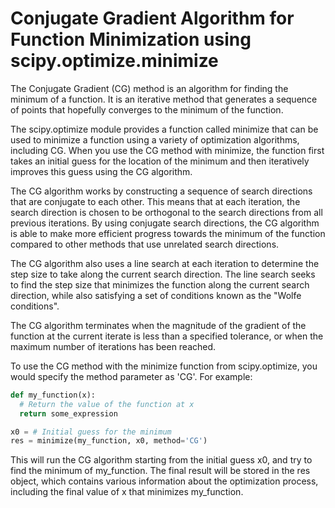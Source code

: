 # Conjugate Gradient Algorithm for Function Minimization using scipy.optimize.minimize

The Conjugate Gradient (CG) method is an algorithm for finding the minimum of a function. It is an iterative method that generates a sequence of points that hopefully converges to the minimum of the function.

The scipy.optimize module provides a function called minimize that can be used to minimize a function using a variety of optimization algorithms, including CG. When you use the CG method with minimize, the function first takes an initial guess for the location of the minimum and then iteratively improves this guess using the CG algorithm.

The CG algorithm works by constructing a sequence of search directions that are conjugate to each other. This means that at each iteration, the search direction is chosen to be orthogonal to the search directions from all previous iterations. By using conjugate search directions, the CG algorithm is able to make more efficient progress towards the minimum of the function compared to other methods that use unrelated search directions.

The CG algorithm also uses a line search at each iteration to determine the step size to take along the current search direction. The line search seeks to find the step size that minimizes the function along the current search direction, while also satisfying a set of conditions known as the "Wolfe conditions".

The CG algorithm terminates when the magnitude of the gradient of the function at the current iterate is less than a specified tolerance, or when the maximum number of iterations has been reached.

To use the CG method with the minimize function from scipy.optimize, you would specify the method parameter as 'CG'. For example:

```python
def my_function(x):
  # Return the value of the function at x
  return some_expression

x0 = # Initial guess for the minimum
res = minimize(my_function, x0, method='CG')
```

This will run the CG algorithm starting from the initial guess x0, and try to find the minimum of my_function. The final result will be stored in the res object, which contains various information about the optimization process, including the final value of x that minimizes my_function.
